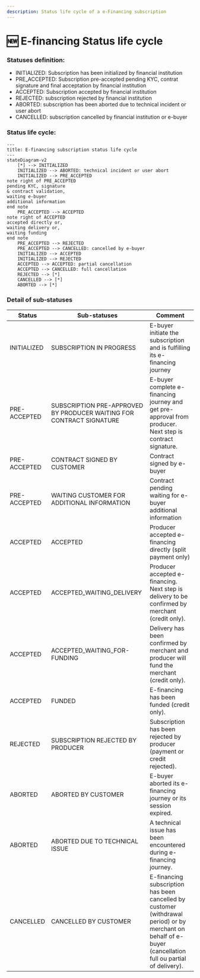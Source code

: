 ```yaml
---
description: Status life cycle of a e-Financing subscription
---
```


# 🆕 E-financing Status life cycle

### Statuses  definition:

* INITIALIZED: Subscription has been initialized by financial institution
* PRE\_ACCEPTED: Subscription pre-accepted pending KYC, contrat signature and final acceptation by financial institution
* ACCEPTED: Subscription accepted by financial institution
* REJECTED: subscription rejected by financial institution
* ABORTED: subscription has been aborted due to technical incident or user abort
* CANCELLED: subscription cancelled by financial institution or e-buyer&#x20;

### Status life cycle:

```mermaid
---
title: E-financing subscription status life cycle
---
stateDiagram-v2 
    [*] --> INITIALIZED
    INITIALIZED --> ABORTED: technical incident or user abort
    INITIALIZED --> PRE_ACCEPTED
note right of PRE_ACCEPTED
pending KYC, signature 
& contract validation,
waiting e-buyer 
additional information
end note
    PRE_ACCEPTED --> ACCEPTED
note right of ACCEPTED
accepted directly or,
waiting delivery or,
waiting funding
end note
    PRE_ACCEPTED --> REJECTED
    PRE_ACCEPTED --> CANCELLED: cancelled by e-buyer
    INITIALIZED --> ACCEPTED
    INITIALIZED --> REJECTED
    ACCEPTED --> ACCEPTED: partial cancellation
    ACCEPTED --> CANCELLED: full cancellation
    REJECTED --> [*]
    CANCELLED --> [*]
    ABORTED --> [*]

```

### Detail of sub-statuses

| Status       | Sub-statuses                                                         | Comment                                                                                                                                                      |
| ------------ | -------------------------------------------------------------------- | ------------------------------------------------------------------------------------------------------------------------------------------------------------ |
| INITIALIZED  | SUBSCRIPTION IN PROGRESS                                             | E-buyer initiate the subscription and is fulfilling its e-financing journey                                                                                  |
| PRE-ACCEPTED | SUBSCRIPTION PRE-APPROVED BY PRODUCER WAITING FOR CONTRACT SIGNATURE | E-buyer complete e-financing journey and get pre-approval from producer. Next step is contract signature.                                                    |
| PRE-ACCEPTED | CONTRACT SIGNED BY CUSTOMER                                          | Contract signed by e-buyer                                                                                                                                   |
| PRE-ACCEPTED | WAITING CUSTOMER FOR ADDITIONAL INFORMATION                          | Contract pending waiting for e-buyer additional information                                                                                                  |
| ACCEPTED     | ACCEPTED                                                             | Producer accepted e-financing directly (split payment only)                                                                                                  |
| ACCEPTED     | ACCEPTED\_WAITING\_DELIVERY                                          | Producer accepted e-financing. Next step is delivery to be confirmed by merchant (credit only).                                                              |
| ACCEPTED     | ACCEPTED\_WAITING\_FOR-FUNDING                                       | Delivery has been confirmed by merchant and producer will fund the merchant (credit only).                                                                   |
| ACCEPTED     | FUNDED                                                               | E-financing has been funded (credit only).                                                                                                                   |
| REJECTED     | SUBSCRIPTION REJECTED BY PRODUCER                                    | Subscription has been rejected by producer (payment or credit rejected).                                                                                     |
| ABORTED      | ABORTED BY CUSTOMER                                                  | E-buyer aborted its e-financing journey or its session expired.                                                                                              |
| ABORTED      | ABORTED DUE TO TECHNICAL ISSUE                                       | A technical issue has been encountered during e-financing journey.                                                                                           |
| CANCELLED    | CANCELLED BY CUSTOMER                                                | E-financing subscription has been cancelled by customer (withdrawal period) or by merchant on behalf of e-buyer (cancellation full ou partial of delivery).  |

